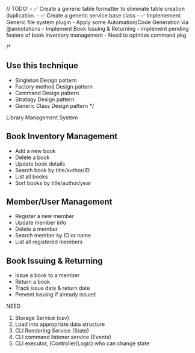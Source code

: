 // TODO: 
    - ✅ Create a generic table formatter to eliminate table creation duplication.
    - ✅ Create a generic service base class
    - ✅ Implemement Generic file system plugin
    - Apply some Automation/Code Generation via @annotations
    - Implement Book Issuing & Returning
    - implement pending featers of book inventory management
    - Need to optmize command pkg


/*
## Use this technique
 * Singleton Design pattern
 * Factory method Design pattern
 * Command Design pattern
 * Stratagy Design pattern
 * Generic Class Design pattern
 */

Library Management System
## Book Inventory Management
* Add a new book
* Delete a book
* Update book details
* Search book by title/author/ID
* List all books
* Sort books by title/author/year 
## Member/User Management
* Register a new member
* Update member info
* Delete a member
* Search member by ID or name
* List all registered members
## Book Issuing & Returning
* Issue a book to a member
* Return a book
* Track issue date & return date
* Prevent issuing if already issued

NEED 
1. Storage Service (csv)
2. Load into appropriate data structure
3. CLI Rendering Service (State)
4. CLI command listener service (Events)
5. CLI executor, (Controller/Logic) who can change state


